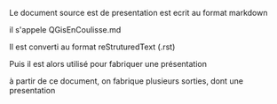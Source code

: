 Le document source est de presentation est ecrit au format markdown

il s'appele QGisEnCoulisse.md

Il est converti au format reStruturedText (.rst)

Puis il est alors utilisé pour fabriquer une présentation

à partir de ce document, on fabrique plusieurs sorties, dont une presentation


